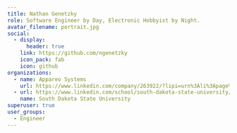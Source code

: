 ```yaml
---
title: Nathan Genetzky
role: Software Engineer by Day, Electronic Hobbyist by Night.
avatar_filename: portrait.jpg
social:
  - display:
      header: true
    link: https://github.com/ngenetzky
    icon_pack: fab
    icon: github
organizations:
  - name: Appareo Systems
    url: https://www.linkedin.com/company/263922/?lipi=urn%3Ali%3Apage%3Ad_flagship3_profile_view_base%3Bdki3vhe5SqG5BUCzrPyNQQ%3D%3D
  - url: https://www.linkedin.com/school/south-dakota-state-university/
    name: South Dakota State University
superuser: true
user_groups:
  - Engineer
---
```

